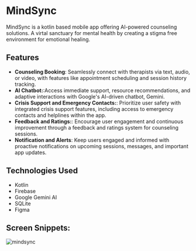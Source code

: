 # MindSync

MindSync is a kotlin based mobile app offering AI-powered counseling solutions. A virtal sanctuary for mental health by creating a stigma free environment for emotional healing.

## Features

- **Counseling Booking**: Seamlessly connect with therapists via text, audio, or video, with features like appointment scheduling and session history tracking.
- **AI Chatbot:**:Access immediate support, resource recommendations, and adaptive interactions with Google's AI-driven chatbot, Gemini.
- **Crisis Support and Emergency Contacts:**: Prioritize user safety with integrated crisis support features, including access to emergency contacts and helplines within the app.
- **Feedback and Ratings:**: Encourage user engagement and continuous improvement through a feedback and ratings system for counseling sessions.
- **Notification and Alerts**: Keep users engaged and informed with proactive notifications on upcoming sessions, messages, and important app updates.

## Technologies Used

- Kotlin
- Firebase
- Google Gemini AI
- SQLite
- Figma

## Screen Snippets:
![mindsync](https://github.com/user-attachments/assets/e173c021-cb95-4f0f-9e34-d794c15eef12)


